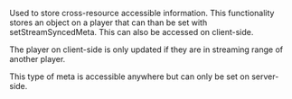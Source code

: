 Used to store cross-resource accessible information. This functionality stores an object on a player that can than be set with setStreamSyncedMeta. This can also be accessed on client-side.

The player on client-side is only updated if they are in streaming range of another player.

This type of meta is accessible anywhere but can only be set on server-side.